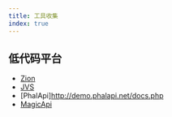 ```yaml
---
title: 工具收集
index: true
---
```


## 低代码平台
- [Zion](https://www.functorz.com/)
- [JVS](https://gitee.com/software-minister)
- [PhalApi]http://demo.phalapi.net/docs.php
- [MagicApi](https://gitee.com/ssssssss-team/magic-api)